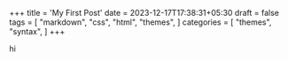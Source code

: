 +++
title = 'My First Post'
date = 2023-12-17T17:38:31+05:30
draft = false
tags = [
    "markdown",
    "css",
    "html",
    "themes",
]
categories = [
    "themes",
    "syntax",
]
+++

hi